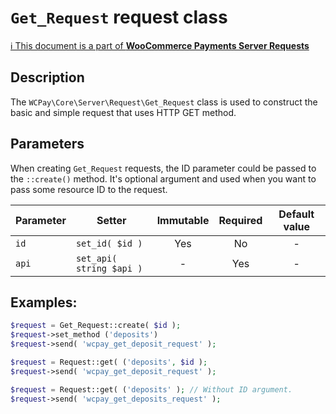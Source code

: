 # `Get_Request` request class

[ℹ️ This document is a part of __WooCommerce Payments Server Requests__](../requests.md)

## Description

The `WCPay\Core\Server\Request\Get_Request` class is used to construct the basic and simple request that uses HTTP GET method.

## Parameters

When creating `Get_Request` requests, the ID parameter could be passed to the `::create()` method. It's optional argument and used when you want to pass some resource ID to the request.


| Parameter | Setter                   | Immutable | Required | Default value |
|-----------|--------------------------|:---------:|:--------:|:-------------:|
| `id`      | `set_id( $id )`          |    Yes    |    No    |       -       |
| `api`     | `set_api( string $api )` |     -     |   Yes    |       -       |



## Examples:

```php
$request = Get_Request::create( $id );
$request->set_method ('deposits')
$request->send( 'wcpay_get_deposit_request' );
```

```php
$request = Request::get( ('deposits', $id );
$request->send( 'wcpay_get_deposit_request' );
```

```php
$request = Request::get( ('deposits' ); // Without ID argument.
$request->send( 'wcpay_get_deposits_request' );
```
